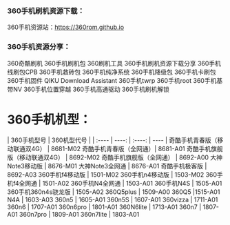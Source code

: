 
### 360手机刷机资源下载：
360手机资源站：https://360rom.github.io
### 360手机资源分享：
360奇酷刷机 360手机刷机包 360刷机工具 360手机刷机资源下载分享 360手机线刷包CPB  360手机救砖包  360手机纯净系统  360手机降级包  360手机卡刷包  360手机固件 QIKU Download Assistant  360手机twrp  360手机root  360手机基带NV 360手机位置穿越  360手机高通驱动  360手机刷机解锁
# 360手机机型：
| 360手机型号 | 360机型代号 |
| :---- | ----: | :----: | ---- |
奇酷手机青春版（移动联通双4G） | 8681-M02
奇酷手机青春版（全网通）| 8681-A01
奇酷手机旗舰版（移动联通双4G） | 8692-M02
奇酷手机旗舰版（全网通） | 8692-A00
大神Note3移动版 | 8676-M01
大神Note3全网通 | 8676-A01
奇酷手机极客版 | 8692-A03
360手机f4移动版 | 1501-M02
360手机n4移动版 | 1503-M02
360手机f4全网通 | 1501-A02
360手机N4全网通 | 1503-A01
360手机N4S | 1505-A01
360手机360n4s骁龙版 | 1505-A02
360Q5plus | 1509-A00
360Q5 |1515-A01
N4A | 1603-A03
360n5 | 1605-A01
360n5S | 1607-A01
360vizza | 1711-A01
360n6 | 1707-A01
360n6pro | 1801-A01
360N6lite | 1713-A01
360n7 | 1807-A01
360n7pro | 1809-A01
360n7lite | 1803-A01









